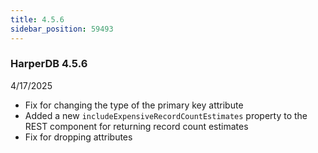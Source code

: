 ```yaml
---
title: 4.5.6
sidebar_position: 59493
---
```


### HarperDB 4.5.6
4/17/2025

* Fix for changing the type of the primary key attribute
* Added a new `includeExpensiveRecordCountEstimates` property to the REST component for returning record count estimates
* Fix for dropping attributes